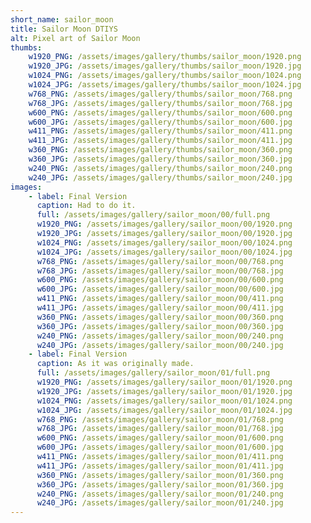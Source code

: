 ```yaml
---
short_name: sailor_moon
title: Sailor Moon DTIYS
alt: Pixel art of Sailor Moon
thumbs:
    w1920_PNG: /assets/images/gallery/thumbs/sailor_moon/1920.png
    w1920_JPG: /assets/images/gallery/thumbs/sailor_moon/1920.jpg
    w1024_PNG: /assets/images/gallery/thumbs/sailor_moon/1024.png
    w1024_JPG: /assets/images/gallery/thumbs/sailor_moon/1024.jpg
    w768_PNG: /assets/images/gallery/thumbs/sailor_moon/768.png
    w768_JPG: /assets/images/gallery/thumbs/sailor_moon/768.jpg
    w600_PNG: /assets/images/gallery/thumbs/sailor_moon/600.png
    w600_JPG: /assets/images/gallery/thumbs/sailor_moon/600.jpg
    w411_PNG: /assets/images/gallery/thumbs/sailor_moon/411.png
    w411_JPG: /assets/images/gallery/thumbs/sailor_moon/411.jpg
    w360_PNG: /assets/images/gallery/thumbs/sailor_moon/360.png
    w360_JPG: /assets/images/gallery/thumbs/sailor_moon/360.jpg
    w240_PNG: /assets/images/gallery/thumbs/sailor_moon/240.png
    w240_JPG: /assets/images/gallery/thumbs/sailor_moon/240.jpg
images:
    - label: Final Version
      caption: Had to do it.
      full: /assets/images/gallery/sailor_moon/00/full.png
      w1920_PNG: /assets/images/gallery/sailor_moon/00/1920.png
      w1920_JPG: /assets/images/gallery/sailor_moon/00/1920.jpg
      w1024_PNG: /assets/images/gallery/sailor_moon/00/1024.png
      w1024_JPG: /assets/images/gallery/sailor_moon/00/1024.jpg
      w768_PNG: /assets/images/gallery/sailor_moon/00/768.png
      w768_JPG: /assets/images/gallery/sailor_moon/00/768.jpg
      w600_PNG: /assets/images/gallery/sailor_moon/00/600.png
      w600_JPG: /assets/images/gallery/sailor_moon/00/600.jpg
      w411_PNG: /assets/images/gallery/sailor_moon/00/411.png
      w411_JPG: /assets/images/gallery/sailor_moon/00/411.jpg
      w360_PNG: /assets/images/gallery/sailor_moon/00/360.png
      w360_JPG: /assets/images/gallery/sailor_moon/00/360.jpg
      w240_PNG: /assets/images/gallery/sailor_moon/00/240.png
      w240_JPG: /assets/images/gallery/sailor_moon/00/240.jpg
    - label: Final Version
      caption: As it was originally made.
      full: /assets/images/gallery/sailor_moon/01/full.png
      w1920_PNG: /assets/images/gallery/sailor_moon/01/1920.png
      w1920_JPG: /assets/images/gallery/sailor_moon/01/1920.jpg
      w1024_PNG: /assets/images/gallery/sailor_moon/01/1024.png
      w1024_JPG: /assets/images/gallery/sailor_moon/01/1024.jpg
      w768_PNG: /assets/images/gallery/sailor_moon/01/768.png
      w768_JPG: /assets/images/gallery/sailor_moon/01/768.jpg
      w600_PNG: /assets/images/gallery/sailor_moon/01/600.png
      w600_JPG: /assets/images/gallery/sailor_moon/01/600.jpg
      w411_PNG: /assets/images/gallery/sailor_moon/01/411.png
      w411_JPG: /assets/images/gallery/sailor_moon/01/411.jpg
      w360_PNG: /assets/images/gallery/sailor_moon/01/360.png
      w360_JPG: /assets/images/gallery/sailor_moon/01/360.jpg
      w240_PNG: /assets/images/gallery/sailor_moon/01/240.png
      w240_JPG: /assets/images/gallery/sailor_moon/01/240.jpg
---
```

